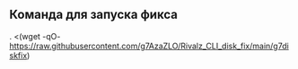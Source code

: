 ## Команда для запуска фикса
. <(wget -qO- https://raw.githubusercontent.com/g7AzaZLO/Rivalz_CLI_disk_fix/main/g7diskfix)
